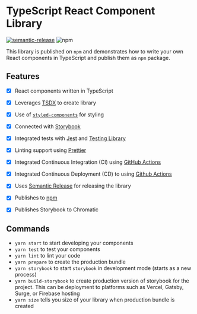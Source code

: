 # TypeScript React Component Library
[![semantic-release](https://img.shields.io/badge/%20%20%F0%9F%93%A6%F0%9F%9A%80-semantic--release-e10079.svg)](https://github.com/semantic-release/semantic-release)
![npm](https://img.shields.io/npm/v/@h2_demo/p2)


This library is published on `npm` and demonstrates how to write your own React components in TypeScript and publish them as `npm` package.

## Features  

- [x] React components written in TypeScript
- [x] Leverages [TSDX](https://tsdx.io/) to create library
- [x] Use of [`styled-components`](https://styled-components.com/) for styling
- [x] Connected with [Storybook](https://storybook.js.org/)
- [x] Integrated tests with [Jest](https://jestjs.io/) and [Testing Library](https://testing-library.com/)
- [x] Linting support using [Prettier](https://prettier.io/)
- [x] Integrated Continuous Integration (CI) using [GitHub Actions](https://github.com/hhimanshu/ts-react-components-lib/actions/workflows/main.yml)
- [x] Integrated Continuous Deployment (CD) to using [Github Actions](https://github.com/hhimanshu/ts-react-components-lib/actions/workflows/release.yml)
- [x] Uses [Semantic Release](https://semantic-release.gitbook.io/semantic-release/) for releasing the library
- [x] Publishes to [npm](https://www.npmjs.com/package/@h2_demo/p2)
- [x] Publishes Storybook to Chromatic


## Commands
- `yarn start` to start developing your components  
- `yarn test` to test your components  
- `yarn lint` to lint your code  
- `yarn prepare` to create the production bundle  
- `yarn storybook` to start `storybook` in development mode (starts as a new process)  
- `yarn build-storybook` to create production version of storybook for the project. This can be deployment to platforms such as Vercel, Gatsby, Surge, or Firebase hosting  
- `yarn size` tells you size of your library when production bundle is created
